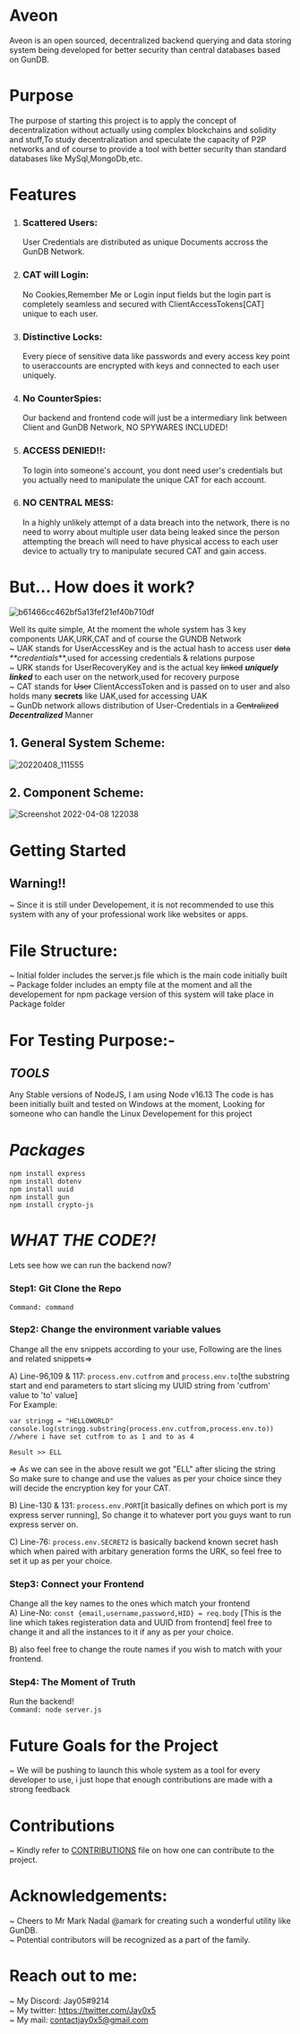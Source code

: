 

# Aveon
Aveon is an open sourced, decentralized backend querying and data storing system being developed for better security than central databases based on GunDB.

# Purpose
The purpose of starting this project is to apply the concept of decentralization without actually using complex blockchains and solidity and stuff,To study decentralization and speculate the capacity of P2P networks and of course to provide a tool with better security than standard databases like MySql,MongoDb,etc.

# Features
1. ### Scattered Users:
   User Credentials are distributed as unique Documents accross the GunDB Network.
   
2. ### CAT will Login:
   No Cookies,Remember Me or Login input fields but the login part is completely seamless and secured with ClientAccessTokens[CAT] unique to each user.
   
3. ### Distinctive Locks:
   Every piece of sensitive data like passwords and every access key point to useraccounts are encrypted with keys and connected to each user uniquely.
   
4. ### No CounterSpies:
   Our backend and frontend code will just be a intermediary link between Client and GunDB Network, NO SPYWARES INCLUDED!
   
5. ### ACCESS DENIED!!:
   To login into someone's account, you dont need user's credentials but you actually need to manipulate the unique CAT for each account.
   
6. ### NO CENTRAL MESS:
   In a highly unlikely attempt of a data breach into the network, there is no need to worry about multiple user data being leaked since the person attempting the breach    will need to have physical access to each user device to actually try to manipulate secured CAT and gain access.
   
   
# But... How does it work?


![b61466cc462bf5a13fef21ef40b710df](https://user-images.githubusercontent.com/78173760/161983977-625fe5f1-b4c5-4387-be27-3cfcf3b5f4fa.png)

Well its quite simple, At the moment the whole system has 3 key components UAK,URK,CAT and of course the GUNDB Network</br>
~ UAK stands for UserAccessKey and is the actual hash to access user ~~data~~ _**credentials_**,used for accessing credentials & relations purpose</br>
~ URK stands for UserRecoveryKey and is the actual key ~~linked~~ **_uniquely linked_** to each user on the network,used for recovery purpose</br>
~ CAT stands for ~~User~~ ClientAccessToken and is passed on to user and also holds many **secrets** like UAK,used for accessing UAK</br>
~ GunDb network allows distribution of User-Credentials in a ~~Centralized~~ **_Decentralized_** Manner</br>



## 1. General System Scheme:
  ![20220408_111555](https://user-images.githubusercontent.com/78173760/162372588-86a48c9a-d1d2-4672-bc1a-5148e5f0ebbb.jpg)

  
## 2. Component Scheme:
![Screenshot 2022-04-08 122038](https://user-images.githubusercontent.com/78173760/162380341-f55656bc-c053-4725-a795-6bb769cdb64d.png)




# Getting Started
 ## Warning!!

  ~ Since it is still under Developement, it is not recommended to use this system with any of your professional work like websites or apps.
  
# File Structure:
   ~ Initial folder includes the server.js file which is the main code initially built
   ~ Package folder includes an empty file at the moment and all the developement for npm package  version of this system will take place in Package folder
  
# For Testing Purpose:-
   ## *TOOLS*
   Any Stable versions of NodeJS, I am using Node v16.13
   The code is has been initially built and tested on Windows at the moment, Looking for someone who can handle the Linux Developement for this project
    
   # *Packages*
    npm install express
    npm install dotenv
    npm install uuid
    npm install gun
    npm install crypto-js
    
   # *WHAT THE CODE?!*
   
   Lets see how we can run the backend now?
     
  ### Step1: Git Clone the Repo
    Command: command 
        
  ### Step2: Change the environment variable values
   Change all the env snippets according to your use, Following are the lines and related snippets=>
       
   A) Line-96,109 & 117: ```process.env.cutfrom``` and ```process.env.to```[the substring start and end parameters to start slicing my UUID string from 'cutfrom' value to 'to' value]</br>
   For Example:
   
    var stringg = "HELLOWORLD"
    console.log(stringg.substring(process.env.cutfrom,process.env.to)) //where i have set cutfrom to as 1 and to as 4
             
    Result >> ELL 
                    
   => As we can see in the above result we got "ELL" after slicing the string</br>
      So make sure to change and use the values as per your choice since they will decide the encryption key for your CAT.
           
   B) Line-130 & 131: ```process.env.PORT```[it basically defines on which port is my express server running], So change it to whatever port you guys want to run express server on.
    
   C) Line-76: ```process.env.SECRET2``` is basically backend known secret hash which when paired with arbitary generation forms the URK, so feel free to set it up as per your choice.
        
  ### Step3: Connect your Frontend</br>
  Change all the key names to the ones which match your frontend</br>
   A) Line-No: ```const {email,username,password,HID} = req.body``` [This is the line which takes registeration data and UUID from frontend] feel free to change it and all the instances to it if any as per your choice.
      
   B) also feel free to change the route names if you wish to match with your frontend.
      
      
  ### Step4: The Moment of Truth
  Run the backend!</br>
    ```Command: node server.js```
   
   
# Future Goals for the Project   
 ~ We will be pushing to launch this whole system as a tool for every developer to use, i just hope that enough contributions are made with a strong feedback
 
# Contributions
 ~ Kindly refer to [CONTRIBUTIONS](https://github.com/jay0x5/App/blob/598247c4d049c55fbdc5d2780dd5172c7b26d1ae/Contributions.md) file on how one can contribute to the project.
 
# Acknowledgements:
 ~ Cheers to Mr Mark Nadal @amark for creating such a wonderful utility like GunDB.</br>
 ~ Potential contributors will be recognized as a part of the family.
 
# Reach out to me:
 ~ My Discord: Jay05#9214<br/>
 ~ My twitter: https://twitter.com/Jay0x5<br/>
 ~ My mail: contactjay0x5@gmail.com
 
        
   
         
